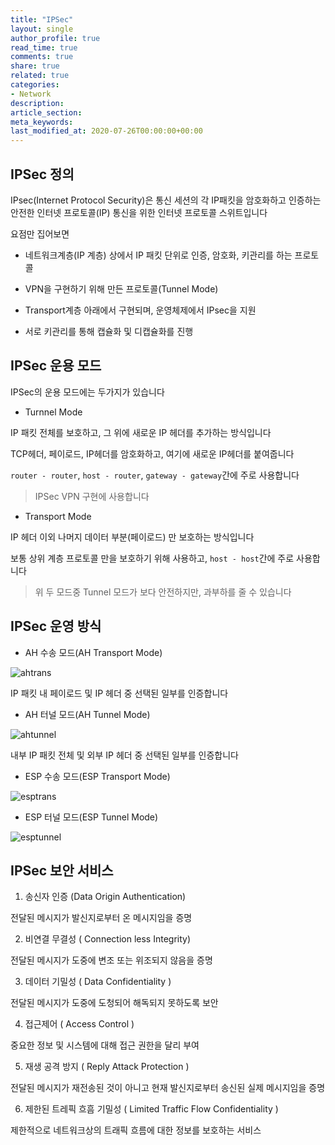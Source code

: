 ```yaml
---
title: "IPSec"
layout: single
author_profile: true
read_time: true
comments: true
share: true
related: true
categories:
- Network
description:
article_section:
meta_keywords:
last_modified_at: 2020-07-26T00:00:00+00:00
---
```

## IPSec 정의

IPsec(Internet Protocol Security)은 통신 세션의 각 IP패킷을 암호화하고 인증하는 안전한 인터넷 프로토콜(IP) 통신을 위한 인터넷 프로토콜 스위트입니다

요점만 집어보면

- 네트워크계층(IP 계층) 상에서 IP 패킷 단위로 인증, 암호화, 키관리를 하는 프로토콜

- VPN을 구현하기 위해 만든 프로토콜(Tunnel Mode)

- Transport계층 아래에서 구현되며, 운영체제에서 IPsec을 지원

- 서로 키관리를 통해 캡슐화 및 디캡슐화를 진행

## IPSec 운용 모드

IPSec의  운용 모드에는 두가지가 있습니다

- Turnnel Mode

IP 패킷 전체를 보호하고, 그 위에 새로운 IP 헤더를 추가하는 방식입니다

TCP헤더, 페이로드, IP헤더를 암호화하고, 여기에 새로운 IP헤더를 붙여줍니다

`router - router`, `host - router`, `gateway - gateway`간에 주로 사용합니다

> IPSec VPN 구현에 사용합니다

- Transport Mode

IP 헤더 이외 나머지 데이터 부분(페이로드) 만 보호하는 방식입니다

보통 상위 계층 프로토콜 만을 보호하기 위해 사용하고, `host - host`간에 주로 사용합니다

> 위 두 모드중 Tunnel 모드가 보다 안전하지만, 과부하를 줄 수 있습니다

## IPSec 운영 방식

- AH 수송 모드(AH Transport Mode)

![ahtrans](https://user-images.githubusercontent.com/51220344/88474710-459fc800-cf64-11ea-808e-b54bca9fcab6.jpg)

IP 패킷 내 페이로드 및 IP 헤더 중 선택된 일부를 인증합니다

- AH 터널 모드(AH Tunnel Mode)

![ahtunnel](https://user-images.githubusercontent.com/51220344/88474715-4d5f6c80-cf64-11ea-8f2f-7b4b720263e2.jpg)

내부 IP 패킷 전체 및 외부 IP 헤더 중 선택된 일부를 인증합니다

- ESP 수송 모드(ESP Transport Mode)

![esptrans](https://user-images.githubusercontent.com/51220344/88474717-53ede400-cf64-11ea-85e0-92d70bf2a348.jpg)

- ESP 터널 모드(ESP Tunnel Mode)

![esptunnel](https://user-images.githubusercontent.com/51220344/88474720-59e3c500-cf64-11ea-8bdd-85f008512d70.jpg)

## IPSec 보안 서비스

1.  송신자 인증 (Data Origin Authentication) 

전달된 메시지가 발신지로부터 온 메시지임을 증명

2. 비연결 무결성 ( Connection less Integrity)

전달된 메시지가 도중에 변조 또는 위조되지 않음을 증명

3. 데이터 기밀성 ( Data Confidentiality )

전달된 메시지가 도중에 도청되어 해독되지 못하도록 보안

4. 접근제어 ( Access Control ) 

중요한 정보 및 시스템에 대해 접근 권한을 달리 부여

5. 재생 공격 방지 ( Reply Attack Protection )

전달된 메시지가 재전송된 것이 아니고 현재 발신지로부터 송신된 실제 메시지임을 증명

6. 제한된 트레픽 흐흠 기밀성 ( Limited Traffic Flow Confidentiality ) 

제한적으로 네트워크상의 트래픽 흐름에 대한 정보를 보호하는 서비스